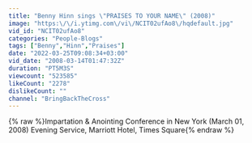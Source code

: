 ```yaml
---
title: "Benny Hinn sings \"PRAISES TO YOUR NAME\" (2008)"
image: "https:\/\/i.ytimg.com\/vi\/NCIT02ufAo8\/hqdefault.jpg"
vid_id: "NCIT02ufAo8"
categories: "People-Blogs"
tags: ["Benny","Hinn","Praises"]
date: "2022-03-25T09:08:34+03:00"
vid_date: "2008-03-14T01:47:32Z"
duration: "PT5M3S"
viewcount: "523585"
likeCount: "2278"
dislikeCount: ""
channel: "BringBackTheCross"
---
```

{% raw %}Impartation &amp; Anointing Conference in New York (March 01, 2008) Evening Service, Marriott Hotel, Times Square{% endraw %}
